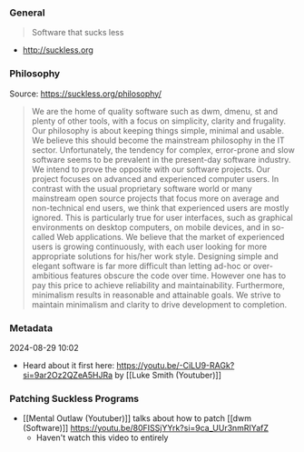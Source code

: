 ### General
> Software that sucks less
- http://suckless.org


### Philosophy
Source: https://suckless.org/philosophy/
> We are the home of quality software such as dwm, dmenu, st and plenty of other tools, with a focus on simplicity, clarity and frugality. Our philosophy is about keeping things simple, minimal and usable. We believe this should become the mainstream philosophy in the IT sector. Unfortunately, the tendency for complex, error-prone and slow software seems to be prevalent in the present-day software industry. We intend to prove the opposite with our software projects.
   Our project focuses on advanced and experienced computer users. In contrast with the usual proprietary software world or many mainstream open source projects that focus more on average and non-technical end users, we think that experienced users are mostly ignored. This is particularly true for user interfaces, such as graphical environments on desktop computers, on mobile devices, and in so-called Web applications. We believe that the market of experienced users is growing continuously, with each user looking for more appropriate solutions for his/her work style.
   Designing simple and elegant software is far more difficult than letting ad-hoc or over-ambitious features obscure the code over time. However one has to pay this price to achieve reliability and maintainability. Furthermore, minimalism results in reasonable and attainable goals. We strive to maintain minimalism and clarity to drive development to completion.
### Metadata
2024-08-29 10:02
- Heard about it first here: https://youtu.be/-CiLU9-RAGk?si=9ar2Oz2QZeA5HJRa by [[Luke Smith (Youtuber)]]



### Patching Suckless Programs
- [[Mental Outlaw (Youtuber)]] talks about how to patch [[dwm (Software)]]  https://youtu.be/80FISSjYYrk?si=9ca_UUr3nmRIYafZ
	- Haven't watch this video to entirely